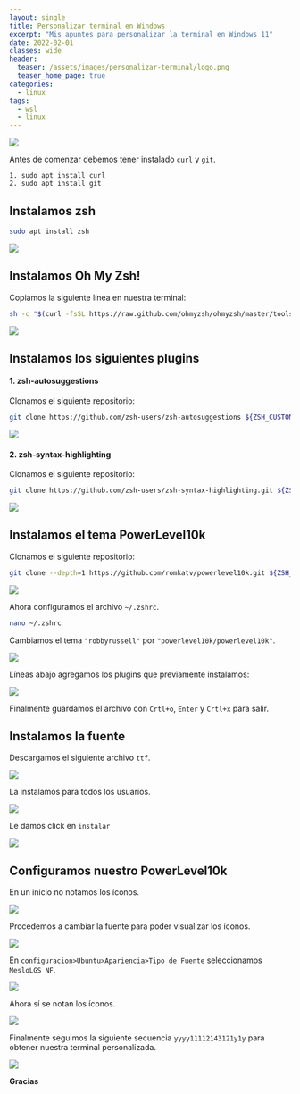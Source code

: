 ```yaml
---
layout: single
title: Personalizar terminal en Windows
excerpt: "Mis apuntes para personalizar la terminal en Windows 11"
date: 2022-02-01
classes: wide
header:
  teaser: /assets/images/personalizar-terminal/logo.png
  teaser_home_page: true
categories:
  - linux
tags:  
  - wsl
  - linux
---
```


![](/assets/images/personalizar-terminal/logo.png)

Antes de comenzar debemos tener instalado `curl` y `git`.

    1. sudo apt install curl
    2. sudo apt install git

## Instalamos zsh

```sh
sudo apt install zsh
```

![](/assets/images/personalizar-terminal/1.png)

## Instalamos Oh My Zsh!

Copiamos la siguiente línea en nuestra terminal:

```sh
sh -c "$(curl -fsSL https://raw.github.com/ohmyzsh/ohmyzsh/master/tools/install.sh)"
```

![](/assets/images/personalizar-terminal/2.png)

## Instalamos los siguientes plugins

#### 1. zsh-autosuggestions

Clonamos el siguiente repositorio:

```sh
git clone https://github.com/zsh-users/zsh-autosuggestions ${ZSH_CUSTOM:-~/.oh-my-zsh/custom}/plugins/zsh-autosuggestions
```

![](/assets/images/personalizar-terminal/3.png)

#### 2. zsh-syntax-highlighting

Clonamos el siguiente repositorio:

```sh
git clone https://github.com/zsh-users/zsh-syntax-highlighting.git ${ZSH_CUSTOM:-~/.oh-my-zsh/custom}/plugins/zsh-syntax-highlighting
```

![](/assets/images/personalizar-terminal/4.png)

## Instalamos el tema PowerLevel10k

Clonamos el siguiente repositorio:

```sh
git clone --depth=1 https://github.com/romkatv/powerlevel10k.git ${ZSH_CUSTOM:-$HOME/.oh-my-zsh/custom}/themes/powerlevel10k
```

![](/assets/images/personalizar-terminal/5.png)

Ahora configuramos el archivo `~/.zshrc`.

```sh
nano ~/.zshrc
```

Cambiamos el tema `"robbyrussell"` por `"powerlevel10k/powerlevel10k"`.

![](/assets/images/personalizar-terminal/6.png)

Líneas abajo agregamos los plugins que previamente instalamos:

![](/assets/images/personalizar-terminal/7.png)

Finalmente guardamos el archivo con `Crtl+o`, `Enter` y `Crtl+x` para salir.

## Instalamos la fuente

Descargamos el siguiente archivo `ttf`.

![](/assets/images/personalizar-terminal/8.png)

La instalamos para todos los usuarios.

![](/assets/images/personalizar-terminal/9.png)

Le damos click en `instalar`

![](/assets/images/personalizar-terminal/10.png)

## Configuramos nuestro PowerLevel10k

En un inicio no notamos los íconos.

![](/assets/images/personalizar-terminal/11.png)

Procedemos a cambiar la fuente para poder visualizar los íconos.

![](/assets/images/personalizar-terminal/12.png)

En `configuracion>Ubuntu>Apariencia>Tipo de Fuente` seleccionamos `MesloLGS NF`.

![](/assets/images/personalizar-terminal/13.png)

Ahora sí se notan los íconos.

![](/assets/images/personalizar-terminal/14.png)

Finalmente seguimos la siguiente secuencia `yyyy11112143121y1y` para obtener nuestra terminal personalizada.

![](/assets/images/personalizar-terminal/15.png)

**Gracias**
